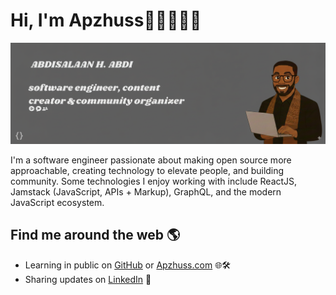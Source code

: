 # Hi, I'm Apzhuss👋🏾👨🏾‍💻

![banner that says APZHUSS - software engineer, content creator and community organizer alongside a cartoon illustration of APZ.](https://github.com/ApzHuss/ApzHuss/blob/main/Assets/cover.png?raw=true)

I'm a software engineer passionate about making open source more approachable, creating technology to elevate people, and building community.
Some technologies I enjoy working with include ReactJS, Jamstack (JavaScript, APIs + Markup), GraphQL, and the modern JavaScript ecosystem.

## Find me around the web 🌎

- Learning in public on [GitHub](https://github.com/ApzHuss) or [Apzhuss.com](https://apzhuss.com) 🌐🛠️  
- Sharing updates on [LinkedIn](https://www.linkedin.com/in/abdisalaan-hussein-abdi-34057436b/) 💼  
